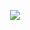 <p align="center">
  <img src="https://discord.c99.nl/widget/theme-1/724277801565290546.png" />
</p>
